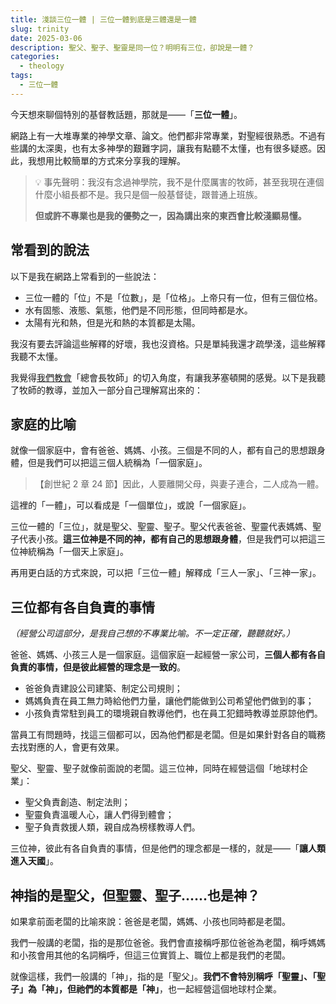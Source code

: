 ```yaml
---
title: 淺談三位一體 | 三位一體到底是三體還是一體
slug: trinity
date: 2025-03-06
description: 聖父、聖子、聖靈是同一位？明明有三位，卻說是一體？
categories:
  - theology
tags:
  - 三位一體
---
```


今天想來聊個特別的基督教話題，那就是——「**三位一體**」。

網路上有一大堆專業的神學文章、論文。他們都非常專業，對聖經很熟悉。不過有些講的太深奧，也有太多神學的艱難字詞，讓我有點聽不太懂，也有很多疑惑。因此，我想用比較簡單的方式來分享我的理解。

> 💡 事先聲明：我沒有念過神學院，我不是什麼厲害的牧師，甚至我現在連個什麼小組長都不是。我只是個一般基督徒，跟普通上班族。
>
> **但或許不專業也是我的優勢之一，因為講出來的東西會比較淺顯易懂。**

## 常看到的說法

以下是我在網路上常看到的一些說法：

- 三位一體的「位」不是「位數」，是「位格」。上帝只有一位，但有三個位格。
- 水有固態、液態、氣態，他們是不同形態，但同時都是水。
- 太陽有光和熱，但是光和熱的本質都是太陽。

我沒有要去評論這些解釋的好壞，我也沒資格。只是單純我還才疏學淺，這些解釋我聽不太懂。

我覺得[我們教會](https://cgm.org.tw/)「總會長牧師」的切入角度，有讓我茅塞頓開的感覺。以下是我聽了牧師的教導，並加入一部分自己理解寫出來的：

## 家庭的比喻

就像一個家庭中，會有爸爸、媽媽、小孩。三個是不同的人，都有自己的思想跟身體，但是我們可以把這三個人統稱為「一個家庭」。

> 【創世紀 2 章 24 節】因此，人要離開父母，與妻子連合，二人成為一體。

這裡的「一體」，可以看成是「一個單位」，或說「一個家庭」。

三位一體的「三位」，就是聖父、聖靈、聖子。聖父代表爸爸、聖靈代表媽媽、聖子代表小孩。**這三位神是不同的神，都有自己的思想跟身體**，但是我們可以把這三位神統稱為「一個天上家庭」。

再用更白話的方式來說，可以把「三位一體」解釋成「三人一家」、「三神一家」。

## 三位都有各自負責的事情

_（經營公司這部分，是我自己想的不專業比喻。不一定正確，聽聽就好。）_

爸爸、媽媽、小孩三人是一個家庭。這個家庭一起經營一家公司，**三個人都有各自負責的事情，但是彼此經營的理念是一致的**。

- 爸爸負責建設公司建築、制定公司規則；
- 媽媽負責在員工無力時給他們力量，讓他們能做到公司希望他們做到的事；
- 小孩負責常駐到員工的環境親自教導他們，也在員工犯錯時教導並原諒他們。

當員工有問題時，找這三個都可以，因為他們都是老闆。但是如果針對各自的職務去找對應的人，會更有效果。

聖父、聖靈、聖子就像前面說的老闆。這三位神，同時在經營這個「地球村企業」：

- 聖父負責創造、制定法則；
- 聖靈負責溫暖人心，讓人們得到體會；
- 聖子負責救援人類，親自成為榜樣教導人們。

三位神，彼此有各自負責的事情，但是他們的理念都是一樣的，就是——「**讓人類進入天國**」。

## 神指的是聖父，但聖靈、聖子......也是神？

如果拿前面老闆的比喻來說：爸爸是老闆，媽媽、小孩也同時都是老闆。

我們一般講的老闆，指的是那位爸爸。我們會直接稱呼那位爸爸為老闆，稱呼媽媽和小孩會用其他的名詞稱呼，但這三位實質上、職位上都是我們的老闆。

就像這樣，我們一般講的「神」，指的是「聖父」。**我們不會特別稱呼「聖靈」、「聖子」為「神」，但祂們的本質都是「神」**，也一起經營這個地球村企業。
